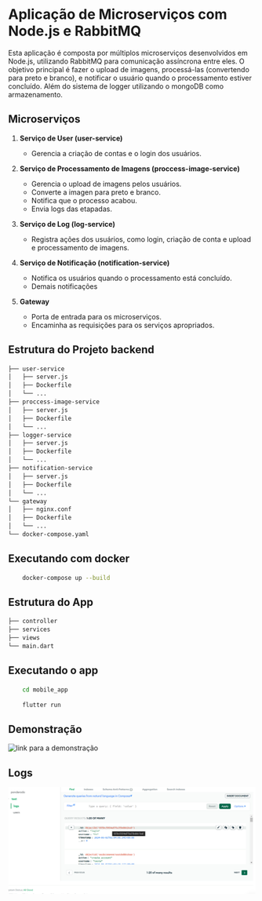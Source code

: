# Aplicação de Microserviços com Node.js e RabbitMQ

Esta aplicação é composta por múltiplos microserviços desenvolvidos em Node.js, utilizando RabbitMQ para comunicação assíncrona entre eles. O objetivo principal é fazer o upload de imagens, processá-las (convertendo para preto e branco), e notificar o usuário quando o processamento estiver concluído. Além do sistema de logger utilizando o mongoDB como armazenamento.

## Microserviços

1. **Serviço de User (user-service)**
    - Gerencia a criação de contas e o login dos usuários.

2. **Serviço de Processamento de Imagens (proccess-image-service)**
    - Gerencia o upload de imagens pelos usuários.
    - Converte a imagen para preto e branco.
    - Notifica que o processo acabou.
    - Envia logs das etapadas.

3. **Serviço de Log (log-service)**
    - Registra ações dos usuários, como login, criação de conta e upload e processamento de imagens.

4. **Serviço de Notificação (notification-service)**
    - Notifica os usuários quando o processamento está concluído.
    - Demais notificações

5. **Gateway**
    - Porta de entrada para os microserviços.
    - Encaminha as requisições para os serviços apropriados.

## Estrutura do Projeto backend

```bash
├── user-service
│   ├── server.js
│   ├── Dockerfile
│   └── ...
├── proccess-image-service
│   ├── server.js
│   ├── Dockerfile
│   └── ...
├── logger-service
│   ├── server.js
│   ├── Dockerfile
│   └── ...
├── notification-service
│   ├── server.js
│   ├── Dockerfile
│   └── ...
└── gateway
│   ├── nginx.conf
│   ├── Dockerfile
│   └── ...
└── docker-compose.yaml
```
## Executando com docker

```bash
    docker-compose up --build
```

## Estrutura do App

```bash
├── controller
├── services
├── views
└── main.dart
```
## Executando o app

```bash
    cd mobile_app
```
```bash
    flutter run
```

## Demonstração
![link para a demonstração](https://drive.google.com/file/d/1KzF2Bku1ADvZos-f8yNu3bz8rSKLLKdk/view?usp=sharing)

## Logs
![Demonstração dos logs](logs.png)
